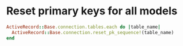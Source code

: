 # Reset primary keys for all models

```ruby
ActiveRecord::Base.connection.tables.each do |table_name|
  ActiveRecord::Base.connection.reset_pk_sequence!(table_name)
end
```